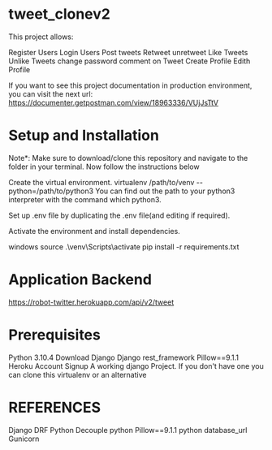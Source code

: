 # tweet_clonev2
This project allows:

Register Users
Login Users
Post tweets
Retweet
unretweet
Like Tweets
Unlike Tweets
change password
comment on Tweet
Create Profile
Edith Profile

If you want to see this project documentation in production environment, you can visit the next url: https://documenter.getpostman.com/view/18963336/VUjJsTtV

# Setup and Installation
Note*: Make sure to download/clone this repository and navigate to the folder in your terminal. Now follow the instructions below

Create the virtual environment. virtualenv /path/to/venv --python=/path/to/python3 You can find out the path to your python3 interpreter with the command which python3.

Set up .env file by duplicating the .env file(and editing if required).

Activate the environment and install dependencies.

windows source .\venv\Scripts\activate pip install -r requirements.txt

# Application Backend
https://robot-twitter.herokuapp.com/api/v2/tweet

# Prerequisites
Python 3.10.4 Download Django Django rest_framework Pillow==9.1.1 Heroku Account Signup A working django Project. If you don't have one you can clone this virtualenv or an alternative

# REFERENCES
Django DRF Python Decouple python Pillow==9.1.1 python database_url Gunicorn
